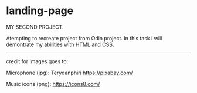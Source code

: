 # landing-page
MY SECOND PROJECT.

Atempting to recreate project from Odin project.
In this task i will demontrate my abilities with HTML and CSS.

---------------------------


credit for images goes to:

Microphone (jpg):
Terydanphiri 
https://pixabay.com/

Music icons (png):
https://icons8.com/



